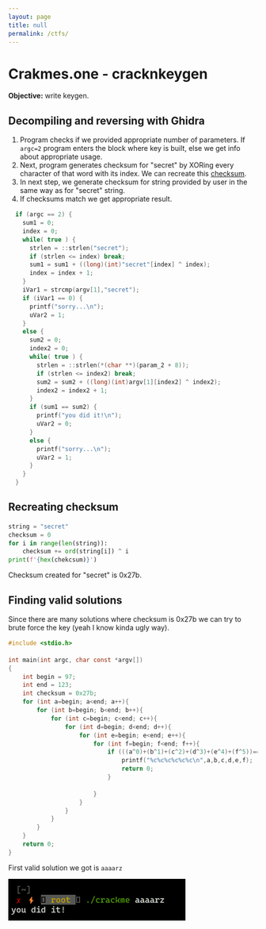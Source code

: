 ```yaml
---
layout: page
title: null
permalink: /ctfs/
---
```


# **Crakmes.one - cracknkeygen**

**Objective:** write keygen.

## **Decompiling and reversing with Ghidra**

1. Program checks if we provided appropriate number of parameters. If `argc=2` program enters the block where key is built, else we get info about appropriate usage.
2. Next, program generates checksum for "secret" by XORing every character of that word with its index. We can recreate this [checksum](#recreating-checksum).
3. In next step, we generate checksum for string provided by user in the same way as for "secret" string.
4. If checksums match we get appropriate result.


```c
  if (argc == 2) {
    sum1 = 0;
    index = 0;
    while( true ) {
      strlen = ::strlen("secret");
      if (strlen <= index) break;
      sum1 = sum1 + ((long)(int)"secret"[index] ^ index);
      index = index + 1;
    }
    iVar1 = strcmp(argv[1],"secret");
    if (iVar1 == 0) {
      printf("sorry...\n");
      uVar2 = 1;
    }
    else {
      sum2 = 0;
      index2 = 0;
      while( true ) {
        strlen = ::strlen(*(char **)(param_2 + 8));
        if (strlen <= index2) break;
        sum2 = sum2 + ((long)(int)argv[1][index2] ^ index2);
        index2 = index2 + 1;
      }
      if (sum1 == sum2) {
        printf("you did it!\n");
        uVar2 = 0;
      }
      else {
        printf("sorry...\n");
        uVar2 = 1;
      }
    }
  }

```

## **Recreating checksum**


```python
string = "secret"
checksum = 0
for i in range(len(string)):
    checksum += ord(string[i]) ^ i
print(f'{hex(chekcsum)}')
```

Checksum created for "secret" is 0x27b.

## **Finding valid solutions**

Since there are many solutions where checksum is 0x27b we can try to brute force the key (yeah I know kinda ugly way).

```c
#include <stdio.h>

int main(int argc, char const *argv[])
{   
    int begin = 97;
    int end = 123;
    int checksum = 0x27b;
    for (int a=begin; a<end; a++){
        for (int b=begin; b<end; b++){
            for (int c=begin; c<end; c++){
                for (int d=begin; d<end; d++){
                    for (int e=begin; e<end; e++){
                        for (int f=begin; f<end; f++){
                            if (((a^0)+(b^1)+(c^2)+(d^3)+(e^4)+(f^5))==checksum){
                                printf("%c%c%c%c%c%c\n",a,b,c,d,e,f);
                                return 0;
                            }

                        }
                    }
                }
            }
        }
    }
    return 0;
}
```

First valid solution we got is `aaaarz`

![](p/1.png)

